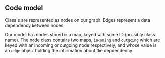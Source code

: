 ## Code model

Class's are represented as nodes on our graph. Edges represent a data dependency between nodes.

Our model has nodes stored in a map, keyed with some ID (possibly class name). The node class contains two maps, `incoming` and `outgoing` which are keyed with an incoming or outgoing node respectively, and whose value is an `edge` object holding the information about the depdendency.